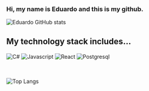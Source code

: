 ### Hi, my name is Eduardo and this is my github.

![Eduardo GitHub stats](https://github-readme-stats.vercel.app/api?username=reispedroso&show_icons=true&theme=default&rank_icon=github)

## My technology stack includes...
<div style="display: inline_block">
    <img align="center" alt="C#" src="https://img.shields.io/badge/C%23-239120?style=for-the-badge&logo=c-sharp&logoColor=white">
    <img align="center" alt="Javascript" src="https://img.shields.io/badge/JavaScript-F7DF1E?style=for-the-badge&logo=javascript&logoColor=black">
    <img align="center" alt="React" src="https://img.shields.io/badge/React-20232A?style=for-the-badge&logo=react&logoColor=61DAFB">
    <img align="center" alt="Postgresql" src="https://img.shields.io/badge/PostgreSQL-316192?style=for-the-badge&logo=postgresql&logoColor=white"></br>
    </br>
       
</div></br>

![Top Langs](https://github-readme-stats.vercel.app/api/top-langs/?username=reispedroso&hide_progress=true)


